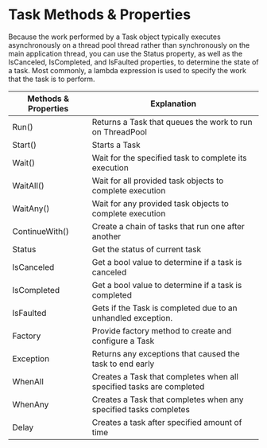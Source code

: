 # Task Methods & Properties

Because the work performed by a Task object typically executes asynchronously on a thread pool thread rather than synchronously on the main application thread, you can use the Status property, as well as the IsCanceled, IsCompleted, and IsFaulted properties, to determine the state of a task. Most commonly, a lambda expression is used to specify the work that the task is to perform.

| Methods & Properties | Explanation                                                          |
| -------------------- | -------------------------------------------------------------------- |
| Run()                | Returns a Task that queues the work to run on ThreadPool             |
| Start()              | Starts a Task                                                        |
| Wait()               | Wait for the specified task to complete its execution                |
| WaitAll()            | Wait for all provided task objects to complete execution             |
| WaitAny()            | Wait for any provided task objects to complete execution             |
| ContinueWith()       | Create a chain of tasks that run one after another                   |
| Status               | Get the status of current task                                       |
| IsCanceled           | Get a bool value to determine if a task is canceled                  |
| IsCompleted          | Get a bool value to determine if a task is completed                 |
| IsFaulted            | Gets if the Task is completed due to an unhandled exception.         |
| Factory              | Provide factory method to create and configure a Task                |
| Exception            | Returns any exceptions that caused the task to end early             |
| WhenAll              | Creates a Task that completes when all specified tasks are completed |
| WhenAny              | Creates a Task that completes when any specified tasks completes     |
| Delay                | Creates a task after specified amount of time                        |
